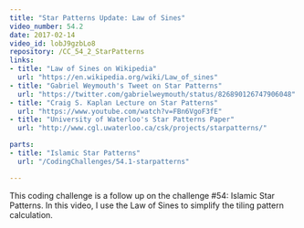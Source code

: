 ```yaml
---
title: "Star Patterns Update: Law of Sines"
video_number: 54.2
date: 2017-02-14
video_id: lobJ9gzbLo8
repository: /CC_54_2_StarPatterns
links:
- title: "Law of Sines on Wikipedia"  
  url: "https://en.wikipedia.org/wiki/Law_of_sines"
- title: "Gabriel Weymouth's Tweet on Star Patterns"  
  url: "https://twitter.com/gabrielweymouth/status/826890126747906048"
- title: "Craig S. Kaplan Lecture on Star Patterns"  
  url: "https://www.youtube.com/watch?v=FBn6VgoF3fE"
- title: "University of Waterloo's Star Patterns Paper"  
  url: "http://www.cgl.uwaterloo.ca/csk/projects/starpatterns/"

parts:
- title: "Islamic Star Patterns"
  url: "/CodingChallenges/54.1-starpatterns"

---
```


This coding challenge is a follow up on the challenge #54: Islamic Star Patterns. In this video, I use the Law of Sines to simplify the tiling pattern calculation.


